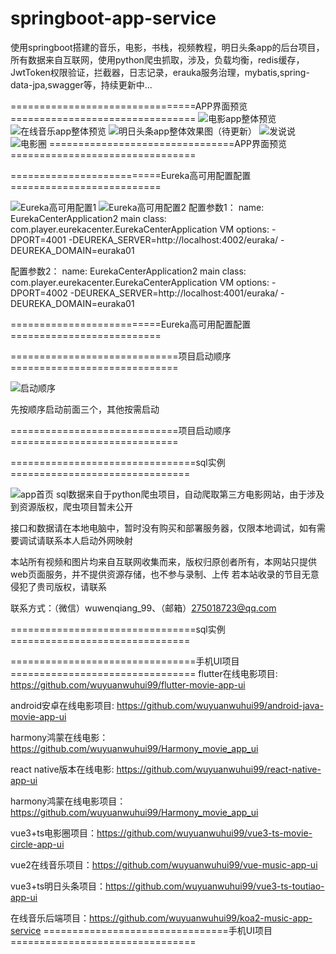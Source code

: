 # springboot-app-service

使用springboot搭建的音乐，电影，书栈，视频教程，明日头条app的后台项目，所有数据来自互联网，使用python爬虫抓取，涉及，负载均衡，redis缓存，JwtToken权限验证，拦截器，日志记录，erauka服务治理，mybatis,spring-data-jpa,swagger等，持续更新中...

================================APP界面预览================================
![电影app整体预览](./%E7%94%B5%E5%BD%B1app%E6%95%B4%E4%BD%93%E9%A2%84%E8%A7%88.jpg)
![在线音乐app整体预览](./%E5%9C%A8%E7%BA%BF%E9%9F%B3%E4%B9%90app%E6%95%B4%E4%BD%93%E9%A2%84%E8%A7%88.jpg)
![明日头条app整体效果图（待更新）](./%E6%98%8E%E6%97%A5%E5%A4%B4%E6%9D%A1app%E6%95%B4%E4%BD%93%E6%95%88%E6%9E%9C%E5%9B%BE%EF%BC%88%E5%BE%85%E6%9B%B4%E6%96%B0%EF%BC%89.jpg)
![发说说](./发说说.jpg)
![电影圈](./电影圈.jpg)
================================APP界面预览================================


==========================Eureka高可用配置配置==========================

![Eureka高可用配置1](./Eureka高可用配置1.png)
![Eureka高可用配置2](./Eureka高可用配置2.png)
配置参数1：
name: EurekaCenterApplication2
main class: com.player.eurekacenter.EurekaCenterApplication
VM options: -DPORT=4001 -DEUREKA_SERVER=http://localhost:4002/euraka/  -DEUREKA_DOMAIN=euraka01

配置参数2：
name: EurekaCenterApplication2
main class: com.player.eurekacenter.EurekaCenterApplication
VM options: -DPORT=4002 -DEUREKA_SERVER=http://localhost:4001/euraka/  -DEUREKA_DOMAIN=euraka01

==========================Eureka高可用配置配置==========================

=============================项目启动顺序=============================

![启动顺序](./启动顺序.jpg)

先按顺序启动前面三个，其他按需启动

=============================项目启动顺序=============================


================================sql实例===============================

![app首页](https://raw.githubusercontent.com/wuyuanwuhui99/springboot-app-service/main/mysql.png)
sql数据来自于python爬虫项目，自动爬取第三方电影网站，由于涉及到资源版权，爬虫项目暂未公开

接口和数据请在本地电脑中，暂时没有购买和部署服务器，仅限本地调试，如有需要调试请联系本人启动外网映射

本站所有视频和图片均来自互联网收集而来，版权归原创者所有，本网站只提供web页面服务，并不提供资源存储，也不参与录制、上传 若本站收录的节目无意侵犯了贵司版权，请联系

联系方式：（微信）wuwenqiang_99、（邮箱）275018723@qq.com

================================sql实例===============================



================================手机UI项目================================
flutter在线电影项目: https://github.com/wuyuanwuhui99/flutter-movie-app-ui

android安卓在线电影项目: https://github.com/wuyuanwuhui99/android-java-movie-app-ui

harmony鸿蒙在线电影：https://github.com/wuyuanwuhui99/Harmony_movie_app_ui

react native版本在线电影: https://github.com/wuyuanwuhui99/react-native-app-ui

harmony鸿蒙在线电影项目：https://github.com/wuyuanwuhui99/Harmony_movie_app_ui

vue3+ts电影圈项目：https://github.com/wuyuanwuhui99/vue3-ts-movie-circle-app-ui

vue2在线音乐项目：https://github.com/wuyuanwuhui99/vue-music-app-ui

vue3+ts明日头条项目：https://github.com/wuyuanwuhui99/vue3-ts-toutiao-app-ui

在线音乐后端项目：https://github.com/wuyuanwuhui99/koa2-music-app-service
================================手机UI项目================================
